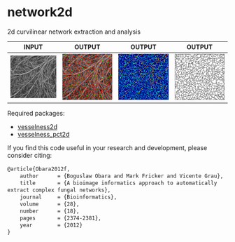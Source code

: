 # network2d
2d curvilinear network extraction and analysis<br/>

| INPUT | OUTPUT | OUTPUT | OUTPUT |
| ------------- | ------------- | ------------- | ------------- |
| <img src="https://github.com/BoguslawObara/network2d/blob/master/im/fungal_network.png" width="200"> | <img src="https://github.com/BoguslawObara/network2d/blob/master/im/fungal_network_label.png" width="200"> | <img src="https://github.com/BoguslawObara/network2d/blob/master/im/fungal_network_thick.png" width="200"> | <img src="https://github.com/BoguslawObara/network2d/blob/master/im/fungal_network_graph.png" width="200">  |

Required packages:
- [vesselness2d](../../../vesselness2d)
- [vesselness_pct2d](../../../vesselness_pct2d)

If you find this code useful in your research and development, please consider citing:

    @article{Obara2012f,
        author      = {Boguslaw Obara and Mark Fricker and Vicente Grau},
        title       = {A bioimage informatics approach to automatically extract complex fungal networks},
        journal     = {Bioinformatics},
        volume      = {28},
        number      = {18},
        pages       = {2374-2381},
        year        = {2012}
    }
